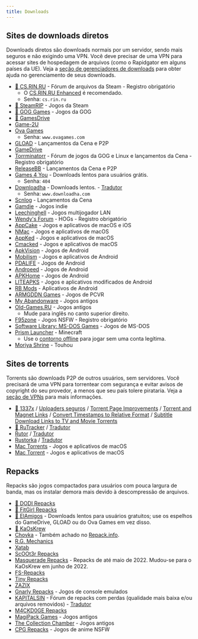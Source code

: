 ```yaml
---
title: Downloads
---
```


## Sites de downloads diretos

Downloads diretos são downloads normais por um servidor, sendo mais seguros e não exigindo uma VPN.
Você deve precisar de uma VPN para acessar sites de hospedagem de arquivos (como o Rapidgator em
alguns países da UE). Veja a
[seção de gerenciadores de downloads](software.md#gerenciadores-de-downloads) para obter ajuda no
gerenciamento de seus downloads.

- [🌟 CS.RIN.RU](https://cs.rin.ru/forum) - Fórum de arquivos da Steam - Registro obrigatório
  - O [CS.RIN.RU Enhanced](https://github.com/SubZeroPL/cs-rin-ru-enhanced-mod) é recomendado.
  - Senha: `cs.rin.ru`
- [🌟 SteamRIP](https://steamrip.com) - Jogos da Steam
- [🌟 GOG Games](https://gog-games.to) - Jogos da GOG
- [🌟 GamesDrive](https://gamesdrive.net)
- [Game-2U](https://game-2u.com/Category/game/pc)
- [Ova Games](https://www.ovagames.com)
  - Senha: `www.ovagames.com`
- [GLOAD](https://gload.to/pc) - Lançamentos da Cena e P2P
- [GameDrive](https://gamedrive.org)
- [Torrminatorr](https://forum.torrminatorr.com) - Fórum de jogos da GOG e Linux e
  lançamentos da Cena - Registro obrigatório
- [ReleaseBB](https://rlsbb.ru/category/games/pc) - Lançamentos da Cena e P2P
- [Games 4 You](https://g4u.to) - Downloads lentos para usuários grátis.
  - Senha: `404`
- [Downloadha](https://www.downloadha.com/category/%D8%A8%D8%A7%D8%B2%DB%8C-%DA%A9%D8%A7%D9%85%D9%BE%DB%8C%D9%88%D8%AA%D8%B1-pc-computer-game) -
  Downloads lentos. - [Tradutor](useful.md#translator)
  - Senha: `www.downloadha.com`
- [Scnlog](https://scnlog.me/games) - Lançamentos da Cena
- [Gamdie](https://gamdie.com) - Jogos indie
- [Leechinghell](http://www.leechinghell.pw) - Jogos multijogador LAN
- [Wendy's Forum](https://wendysforum.net/index.php?action=forum) - HOGs - Registro obrigatório
- [AppCake](https://iphonecake.com/index.php?device=0&p=1&c=8) - Jogos e aplicativos de macOS e iOS
- [NMac](https://nmac.to/category/games) - Jogos e aplicativos de macOS
- [AppKed](https://www.macbed.com/games) - Jogos e aplicativos de macOS
- [Cmacked](https://cmacked.com) - Jogos e aplicativos de macOS
- [ApkVision](https://apkvision.org) - Jogos de Android
- [Mobilism](https://forum.mobilism.me) - Jogos e aplicativos de Android
- [PDALIFE](https://pdalife.com) - Jogos de Android
- [Androeed](https://androeed.store) - Jogos de Android
- [APKHome](https://apkhome.io) - Jogos de Android
- [LITEAPKS](https://liteapks.com) - Jogos e aplicativos modificados de Android
- [RB Mods](https://www.rockmods.net) - Aplicativos de Android
- [ARMGDDN Games](https://t.me/ARMGDDNGames) - Jogos de PCVR
- [My Abandonware](https://www.myabandonware.com) - Jogos antigos
- [Old-Games.RU](https://www.old-games.ru/catalog/) - Jogos antigos
  - Mude para inglês no canto superior direito.
- [F95zone](https://f95zone.to) - Jogos NSFW - Registro obrigatório
- [Software Library: MS-DOS Games](https://archive.org/details/softwarelibrary_msdos_games?and[]=mediatype%3A%22software%22) -
  Jogos de MS-DOS
- [Prism Launcher](https://prismlauncher.org) - Minecraft
  - Use o [contorno offline](https://github.com/antunnitraj/Prism-Launcher-PolyMC-Offline-Bypass) para jogar sem uma conta legítima.
- [Moriya Shrine](https://moriyashrine.org) - Touhou

## Sites de torrents

Torrents são downloads P2P de outros usuários, sem servidores. Você precisará de uma VPN para
torrentear com segurança e evitar avisos de copyright do seu provedor, a menos que seu país tolere
pirataria. Veja a [seção de VPNs](software.md#vpns) para mais informações.

- [🌟 1337x](https://1337x.to/sub/10/0/) / [Uploaders seguros](https://www.reddit.com/r/Piracy/comments/nudfgn/me_after_reading_the_megathread/h0yr0q6/?context=3) /
  [Torrent Page Improvements](https://greasyfork.org/scripts/33379-1337x-torrent-page-improvements) /
  [Torrent and Magnet Links](https://greasyfork.org/scripts/420754-1337x-torrent-and-magnet-links) /
  [Convert Timestamps to Relative Format](https://greasyfork.org/scripts/421635-1337x-convert-torrent-timestamps-to-relative-format)
  /
  [Subtitle Download Links to TV and Movie Torrents](https://greasyfork.org/scripts/29467-1337x-subtitle-download-links-to-tv-and-movie-torrents)
- [🌟 RuTracker](https://rutracker.org/forum/index.php?c=19) / [Tradutor](useful.md#translator)
- [Rutor](http://rutor.info/games) / [Tradutor](useful.md#translator)
- [Rustorka](https://rustorka.com/forum/index.php?c=6) / [Tradutor](useful.md#translator)
- [Mac Torrents](https://www.torrentmac.net/category/games) - Jogos e aplicativos de macOS
- [Mac Torrent](https://www.mactorrents.is/macos-games) - Jogos e aplicativos de macOS

## Repacks

Repacks são jogos compactados para usuários com pouca largura de banda, mas os instalar demora mais
devido à descompressão de arquivos.

- [🌟 DODI Repacks](https://dodi-repacks.site)
- [🌟 FitGirl Repacks](https://fitgirl-repacks.site)
- [🌟 ElAmigos](https://elamigos.site) - Downloads lentos para usuários gratuitos; use os espelhos do
  GameDrive, GLOAD ou do Ova Games em vez disso.
- [🌟 KaOsKrew](https://kaoskrew.org/viewforum.php?f=13&sid=c2dac73979171b67f4c8b70c9c4c72fb)
- [Chovka](http://rutor.info/browse/0/8/1642915/0) - Também achado no
  [Repack.info](https://repack.info).
- [R.G. Mechanics](https://tapochek.net/viewforum.php?f=808)
- [Xatab](https://byxatab.org)
- [ScOOt3r Repacks](https://game-repack.site/scooter)
- [Masquerade Repacks](https://web.archive.org/web/20220616203326/https://masquerade.site) - Repacks
  de até maio de 2022. Mudou-se para o KaOsKrew em junho de 2022.
- [FS-Repacks](https://www.fluxyrepacks.site)
- [Tiny Repacks](https://www.tiny-repacks.win)
- [ZAZIX](https://1337x.to/user/ZAZIX/)
- [Gnarly Repacks](https://gnarly-repacks.site) - Jogos de console emulados
- [KAPITALSIN](https://kapitalsin.com/forum) - Fórum de repacks com perdas (qualidade mais baixa e/ou
  arquivos removidos) - [Tradutor](useful.md#translator)
- [M4CKD0GE Repacks](https://m4ckd0ge-repacks.site)
- [MagiPack Games](https://www.magipack.games) - Jogos antigos
- [The Collection Chamber](https://collectionchamber.blogspot.com) - Jogos antigos
- [CPG Repacks](https://cpgrepacks.site) - Jogos de anime NSFW
